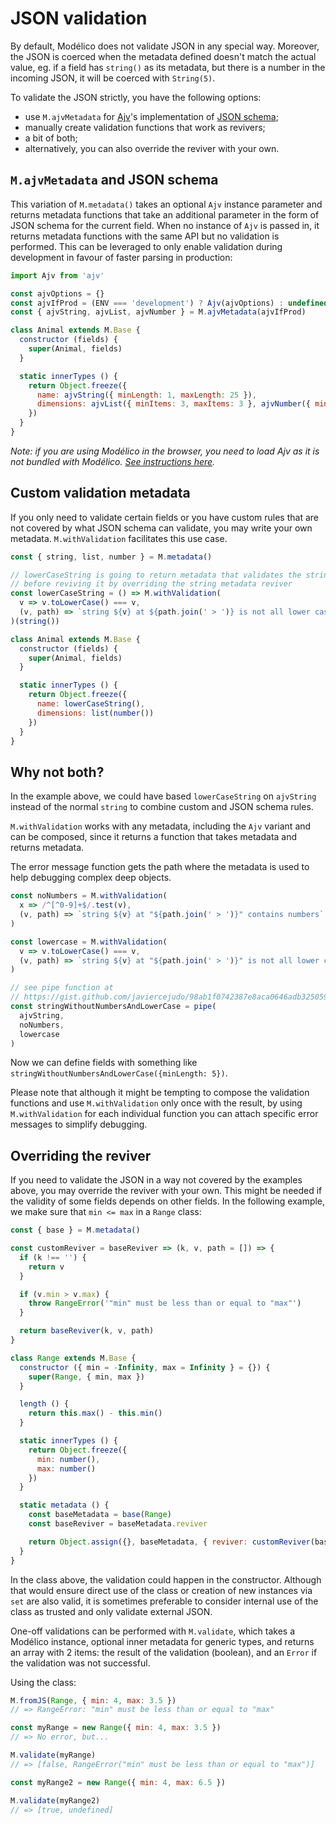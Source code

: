 # JSON validation

By default, Modélico does not validate JSON in any special way. Moreover, the
JSON is coerced when the metadata defined doesn't match the actual value, eg.
if a field has `string()` as its metadata, but there is a number in the
incoming JSON, it will be coerced with `String(5)`.

To validate the JSON strictly, you have the following options:

- use `M.ajvMetadata` for [Ajv](https://epoberezkin.github.io/ajv/)'s implementation of [JSON schema](http://json-schema.org/);
- manually create validation functions that work as revivers;
- a bit of both;
- alternatively, you can also override the reviver with your own.

## `M.ajvMetadata` and JSON schema

This variation of `M.metadata()` takes an optional `Ajv` instance parameter
and returns metadata functions that take an additional parameter in the form of
JSON schema for the current field. When no instance of `Ajv` is passed in, it
returns metadata functions with the same API but no validation is performed.
This can be leveraged to only enable validation during development in favour of
faster parsing in production:

```js
import Ajv from 'ajv'

const ajvOptions = {}
const ajvIfProd = (ENV === 'development') ? Ajv(ajvOptions) : undefined
const { ajvString, ajvList, ajvNumber } = M.ajvMetadata(ajvIfProd)

class Animal extends M.Base {
  constructor (fields) {
    super(Animal, fields)
  }

  static innerTypes () {
    return Object.freeze({
      name: ajvString({ minLength: 1, maxLength: 25 }),
      dimensions: ajvList({ minItems: 3, maxItems: 3 }, ajvNumber({ minimum: 0, exclusiveMinimum: true }))
    })
  }
}
```

_Note: if you are using Modélico in the browser, you need to load Ajv as it is
not bundled with Modélico.
[See instructions here](https://epoberezkin.github.io/ajv/#using-in-browser)._

## Custom validation metadata

If you only need to validate certain fields or you have custom rules that are
not covered by what JSON schema can validate, you may write your own metadata.
`M.withValidation` facilitates this use case.

```js
const { string, list, number } = M.metadata()

// lowerCaseString is going to return metadata that validates the string
// before reviving it by overriding the string metadata reviver
const lowerCaseString = () => M.withValidation(
  v => v.toLowerCase() === v,
  (v, path) => `string ${v} at ${path.join(' > ')} is not all lower case`
)(string())

class Animal extends M.Base {
  constructor (fields) {
    super(Animal, fields)
  }

  static innerTypes () {
    return Object.freeze({
      name: lowerCaseString(),
      dimensions: list(number())
    })
  }
}
```

## Why not both?

In the example above, we could have based `lowerCaseString` on `ajvString`
instead of the normal `string` to combine custom and JSON schema rules.

`M.withValidation` works with any metadata, including the `Ajv` variant and
can be composed, since it returns a function that takes metadata and returns
metadata.

The error message function gets the path where the metadata is used to help
debugging complex deep objects.

```js
const noNumbers = M.withValidation(
  x => /^[^0-9]+$/.test(v),
  (v, path) => `string ${v} at "${path.join(' > ')}" contains numbers`
)

const lowercase = M.withValidation(
  v => v.toLowerCase() === v,
  (v, path) => `string ${v} at "${path.join(' > ')}" is not all lower case`
)

// see pipe function at
// https://gist.github.com/javiercejudo/98ab1f0742387e8aca0646adb325059f
const stringWithoutNumbersAndLowerCase = pipe(
  ajvString,
  noNumbers,
  lowercase
)
```

Now we can define fields with something like
`stringWithoutNumbersAndLowerCase({minLength: 5})`.

Please note that although it might be tempting to compose the validation
functions and use `M.withValidation` only once with the result, by using
`M.withValidation` for each individual function you can attach specific
error messages to simplify debugging.

## Overriding the reviver

If you need to validate the JSON in a way not covered by the examples above,
you may override the reviver with your own. This might be needed if the
validity of some fields depends on other fields. In the following example,
we make sure that `min <= max` in a `Range` class:

```js
const { base } = M.metadata()

const customReviver = baseReviver => (k, v, path = []) => {
  if (k !== '') {
    return v
  }

  if (v.min > v.max) {
    throw RangeError('"min" must be less than or equal to "max"')
  }

  return baseReviver(k, v, path)
}

class Range extends M.Base {
  constructor ({ min = -Infinity, max = Infinity } = {}) {
    super(Range, { min, max })
  }

  length () {
    return this.max() - this.min()
  }

  static innerTypes () {
    return Object.freeze({
      min: number(),
      max: number()
    })
  }

  static metadata () {
    const baseMetadata = base(Range)
    const baseReviver = baseMetadata.reviver

    return Object.assign({}, baseMetadata, { reviver: customReviver(baseReviver) })
  }
}
```

In the class above, the validation could happen in the constructor. Although
that would ensure direct use of the class or creation of new instances via
`set` are also valid, it is sometimes preferable to consider internal use of
the class as trusted and only validate external JSON.

One-off validations can be performed with `M.validate`, which takes a Modélico
instance, optional inner metadata for generic types, and returns an array
with 2 items: the result of the validation (boolean), and an `Error` if the
validation was not successful.

Using the class:

```js
M.fromJS(Range, { min: 4, max: 3.5 })
// => RangeError: "min" must be less than or equal to "max"

const myRange = new Range({ min: 4, max: 3.5 })
// => No error, but...

M.validate(myRange)
// => [false, RangeError("min" must be less than or equal to "max")]

const myRange2 = new Range({ min: 4, max: 6.5 })

M.validate(myRange2)
// => [true, undefined]
```
